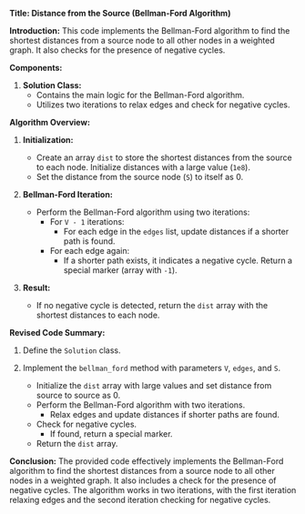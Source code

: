 **Title: Distance from the Source (Bellman-Ford Algorithm)**

**Introduction:**
This code implements the Bellman-Ford algorithm to find the shortest distances from a source node to all other nodes in a weighted graph. It also checks for the presence of negative cycles.

**Components:**

1. **Solution Class:**
   - Contains the main logic for the Bellman-Ford algorithm.
   - Utilizes two iterations to relax edges and check for negative cycles.

**Algorithm Overview:**

1. **Initialization:**
   - Create an array `dist` to store the shortest distances from the source to each node. Initialize distances with a large value (`1e8`).
   - Set the distance from the source node (`S`) to itself as 0.

2. **Bellman-Ford Iteration:**
   - Perform the Bellman-Ford algorithm using two iterations:
     - For `V - 1` iterations:
       - For each edge in the `edges` list, update distances if a shorter path is found.
     - For each edge again:
       - If a shorter path exists, it indicates a negative cycle. Return a special marker (array with `-1`).

3. **Result:**
   - If no negative cycle is detected, return the `dist` array with the shortest distances to each node.

**Revised Code Summary:**

1. Define the `Solution` class.

2. Implement the `bellman_ford` method with parameters `V`, `edges`, and `S`.
   - Initialize the `dist` array with large values and set distance from source to source as 0.
   - Perform the Bellman-Ford algorithm with two iterations.
     - Relax edges and update distances if shorter paths are found.
   - Check for negative cycles.
     - If found, return a special marker.
   - Return the `dist` array.

**Conclusion:**
The provided code effectively implements the Bellman-Ford algorithm to find the shortest distances from a source node to all other nodes in a weighted graph. It also includes a check for the presence of negative cycles. The algorithm works in two iterations, with the first iteration relaxing edges and the second iteration checking for negative cycles.